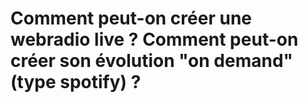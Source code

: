 # Comment peut-on créer une webradio live ? Comment peut-on créer son évolution "on demand" (type spotify) ?

